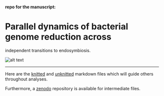 #### repo for the manuscript:


# Parallel dynamics of bacterial genome reduction across 
independent transitions to endosymbiosis.


![alt text](https://upload.wikimedia.org/wikipedia/commons/7/7c/Journal.pbio.0050126.g001.png)


---


Here are the [knitted](https://htmlpreview.github.io/?https://raw.githubusercontent.com/for-giobbe/enterobacterales/main/markdown.html
) and [unknitted](https://htmlpreview.github.io/?https://raw.githubusercontent.com/for-giobbe/enterobacterales/main/markdown.Rmd) markdown files which will guide others throughout analyses.

Furthermore, a [zenodo]() repository is available for intermediate files.
